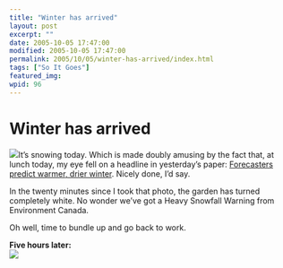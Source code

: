 ```yaml
---
title: "Winter has arrived"
layout: post
excerpt: ""
date: 2005-10-05 17:47:00
modified: 2005-10-05 17:47:00
permalink: 2005/10/05/winter-has-arrived/index.html
tags: ["So It Goes"]
featured_img: 
wpid: 96
---
```


# Winter has arrived

![](http://static.flickr.com/29/49709345_da4bbf7113_m.jpg)It’s snowing today. Which is made doubly amusing by the fact that, at lunch today, my eye fell on a headline in yesterday’s paper: [Forecasters predict warmer, drier winter](http://www.brandonsun.com/story.php?story_id=5885). Nicely done, I’d say.

In the twenty minutes since I took that photo, the garden has turned completely white. No wonder we’ve got a Heavy Snowfall Warning from Environment Canada.

Oh well, time to bundle up and go back to work.

**Five hours later:**  
![](http://static.flickr.com/32/49789942_6533c81ea2_m.jpg)